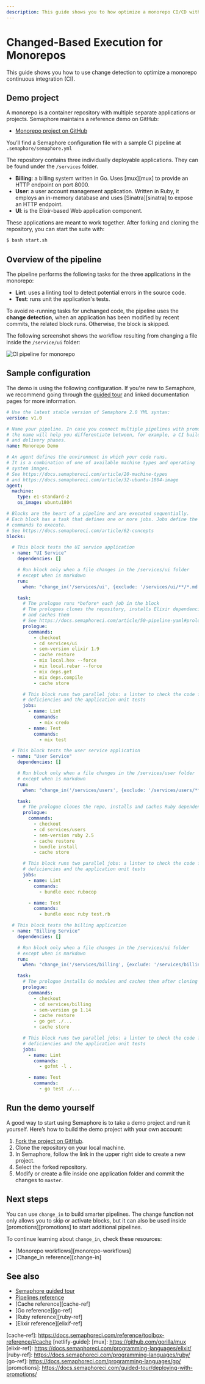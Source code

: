 ```yaml
---
description: This guide shows you to how optimize a monorepo CI/CD with change-based block execution.
---
```


# Changed-Based Execution for Monorepos

This guide shows you how to use change detection to optimize a monorepo continuous integration (CI).

## Demo project

A monorepo is a container repository with multiple separate applications or projects. Semaphore
maintains a reference demo on GitHub:

- [Monorepo project on GitHub][demo-project]

You’ll find a Semaphore configuration file with a sample CI pipeline at `.semaphore/semaphore.yml`

The repository contains three individually deployable applications. They can be found under the `/services` folder.

- **Billing**: a billing system written in Go. Uses [mux][mux] to provide an HTTP endpoint on port 8000.
- **User**: a user account management application. Written in Ruby, it employs an in-memory database and uses [Sinatra][sinatra] to expose an HTTP endpoint.
- **UI**: is the Elixir-based Web application component.

These applications are meant to work together. After forking and cloning the repository, you can
start the suite with:

```bash
$ bash start.sh
```

## Overview of the pipeline

The pipeline performs the following tasks for the three applications in the monorepo:

- **Lint**: uses a linting tool to detect potential errors in the source code.
- **Test**: runs unit the application's tests.

To avoid re-running tasks for unchanged code, the pipeline uses the **change detection**, when an
application has been modified by recent commits, the related block runs. Otherwise, the block is
skipped.

The following screenshot shows the workflow resulting from changing a file inside the `/service/ui`
folder:

![CI pipeline for monorepo](https://raw.githubusercontent.com/semaphoreci-demos/semaphore-demo-monorepo/master/public/ci-pipeline.png)

## Sample configuration

The demo is using the following configuration. If you're new to Semaphore, we recommend going
through the [guided tour](https://docs.semaphoreci.com/guided-tour/getting-started/) and linked
documentation pages for more information.

```yaml
# Use the latest stable version of Semaphore 2.0 YML syntax:
version: v1.0

# Name your pipeline. In case you connect multiple pipelines with promotions,
# the name will help you differentiate between, for example, a CI build phase
# and delivery phases.
name: Monorepo Demo

# An agent defines the environment in which your code runs.
# It is a combination of one of available machine types and operating
# system images.
# See https://docs.semaphoreci.com/article/20-machine-types
# and https://docs.semaphoreci.com/article/32-ubuntu-1804-image
agent:
  machine:
    type: e1-standard-2
    os_image: ubuntu1804

# Blocks are the heart of a pipeline and are executed sequentially.
# Each block has a task that defines one or more jobs. Jobs define the
# commands to execute.
# See https://docs.semaphoreci.com/article/62-concepts
blocks:

  # This block tests the UI service application
  - name: "UI Service"
    dependencies: []

    # Run block only when a file changes in the /services/ui folder
    # except when is markdown
    run:
      when: "change_in('/services/ui', {exclude: '/services/ui/**/*.md'})"

    task:
      # The prologue runs *before* each job in the block
      # The prologues clones the repository, installs Elixir dependencies
      # and caches them
      # See https://docs.semaphoreci.com/article/50-pipeline-yaml#prologue
      prologue:
        commands:
          - checkout
          - cd services/ui
          - sem-version elixir 1.9
          - cache restore
          - mix local.hex --force
          - mix local.rebar --force
          - mix deps.get
          - mix deps.compile
          - cache store

      # This block runs two parallel jobs: a linter to check the code for
      # deficiencies and the application unit tests
      jobs:
        - name: Lint
          commands:
            - mix credo
        - name: Test
          commands:
            - mix test

  # This block tests the user service application
  - name: "User Service"
    dependencies: []

    # Run block only when a file changes in the /services/user folder
    # except when is markdown
    run:
      when: "change_in('/services/users', {exclude: '/services/users/**/*.md'})"

    task:
      # The prologue clones the repo, installs and caches Ruby dependencies
      prologue:
        commands:
          - checkout
          - cd services/users
          - sem-version ruby 2.5
          - cache restore
          - bundle install
          - cache store

      # This block runs two parallel jobs: a linter to check the code for
      # deficiencies and the application unit tests
      jobs:
        - name: Lint
          commands:
            - bundle exec rubocop

        - name: Test
          commands:
            - bundle exec ruby test.rb

  # This block tests the billing application
  - name: "Billing Service"
    dependencies: []

    # Run block only when a file changes in the /services/ui folder
    # except when is markdown
    run:
      when: "change_in('/services/billing', {exclude: '/services/billing/**/*.md'})"

    task:
      # The prologue installs Go modules and caches them after cloning the repo
      prologue:
        commands:
          - checkout
          - cd services/billing
          - sem-version go 1.14
          - cache restore
          - go get ./...
          - cache store

      # This block runs two parallel jobs: a linter to check the code for
      # deficiencies and the application unit tests
      jobs:
        - name: Lint
          commands:
            - gofmt -l .

        - name: Test
          commands:
            - go test ./...
```

## Run the demo yourself

A good way to start using Semaphore is to take a demo project and run it
yourself. Here’s how to build the demo project with your own account:

1. [Fork the project on GitHub][demo-project].
2. Clone the repository on your local machine.
3. In Semaphore, follow the link in the upper right side to create a new project.
4. Select the forked repository.
5. Modify or create a file inside one application folder and commit the changes to `master`.

## Next steps

You can use `change_in` to build smarter pipelines. The change function not only allows you to skip
or activate blocks, but it can also be used inside [promotions][promotions] to start additional
pipelines.

To continue learning about `change_in`, check these resources:
- [Monorepo workflows][monorepo-workflows]
- [Change_in reference][change-in]

## See also

- [Semaphore guided tour][guided-tour]
- [Pipelines reference][pipelines-ref]
- [Cache reference][cache-ref]
- [Go reference][go-ref]
- [Ruby reference][ruby-ref]
- [Elixir reference][elixif-ref]

[demo-project]: https://github.com/semaphoreci-demos/semaphore-demo-monorepo
[promotions-guide]: https://docs.semaphoreci.com/guided-tour/deploying-with-promotions/
[caching-guide]: https://docs.semaphoreci.com/guided-tour/caching-dependencies/
[guided-tour]: https://docs.semaphoreci.com/guided-tour/getting-started/
[pipelines-ref]: https://docs.semaphoreci.com/reference/pipeline-yaml-reference/
[cache-ref]: https://docs.semaphoreci.com/reference/toolbox-reference/#cache [netlify-guide]:
[mux]: https://github.com/gorilla/mux
[elixir-ref]: https://docs.semaphoreci.com/programming-languages/elixir/
[ruby-ref]: https://docs.semaphoreci.com/programming-languages/ruby/
[go-ref]: https://docs.semaphoreci.com/programming-languages/go/
[promotions]: https://docs.semaphoreci.com/guided-tour/deploying-with-promotions/
